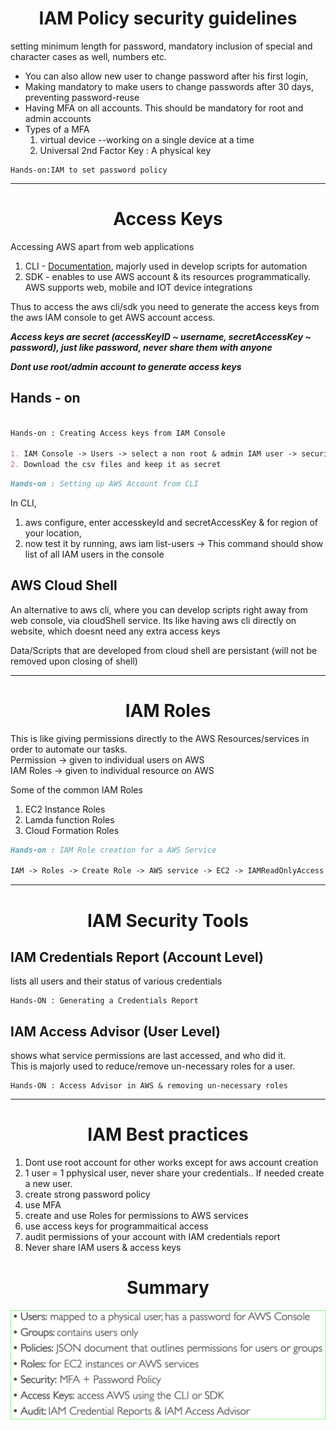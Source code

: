 # <center>IAM Policy security guidelines

setting minimum length for password, mandatory inclusion of special and character cases as well, numbers etc.

* You can also allow new user to change password after his first login,
* Making mandatory to make users to change passwords after 30 days, preventing password-reuse
* Having MFA on all accounts. This should be mandatory for root and admin accounts
* Types of a MFA
  1. virtual device --working on a single device at a time
  2. Universal 2nd Factor Key : A physical key

```
Hands-on:IAM to set password policy
```
---
# <center>Access Keys

Accessing AWS apart from web applications

1. CLI - [Documentation](https://github.com/aws/aws-cli), majorly used in develop scripts for automation
2. SDK - enables to use AWS account & its resources programmatically. AWS supports web, mobile and IOT device integrations

Thus to access the aws cli/sdk you need to generate the access keys from the aws IAM console to get AWS account access.<br>

***Access keys are secret (accessKeyID ~ username, secretAccessKey ~ password), just like password, never share them with anyone***

***Dont use root/admin account to generate access keys***

## Hands - on

```markdown

Hands-on : Creating Access keys from IAM Console

1. IAM Console -> Users -> select a non root & admin IAM user -> security credentials -> create access keys
2. Download the csv files and keep it as secret
```

```markdown
Hands-on : Setting up AWS Account from CLI
```

In CLI,

1. aws configure, enter accesskeyId and secretAccessKey & for region of your location, 
2. now test it by running, aws iam list-users -> This command should show list of all IAM users in the console

## AWS Cloud Shell

An alternative to aws cli, where you can develop scripts right away from web console, via cloudShell service. Its like having aws cli directly on website, which doesnt need any extra access keys 

Data/Scripts that are developed from cloud shell are persistant (will not be removed upon closing of shell)

---

# <center>IAM Roles

This is like giving permissions directly to the AWS Resources/services in order to automate our tasks. <br>
Permission -> given to individual users on AWS <br>
IAM Roles -> given to individual resource on AWS

Some of the common IAM Roles

1. EC2 Instance Roles
2. Lamda function Roles
3. Cloud Formation Roles

```markdown
Hands-on : IAM Role creation for a AWS Service

IAM -> Roles -> Create Role -> AWS service -> EC2 -> IAMReadOnlyAccess -> Next -> Give a new Role name -> submit
```

---

# <center>IAM Security Tools

## IAM Credentials Report (Account Level)

lists all users and their status of various credentials

```
Hands-ON : Generating a Credentials Report
```

## IAM Access Advisor (User Level)

shows what service permissions are last accessed, and who did it. <br>
This is majorly used to reduce/remove un-necessary roles for a user.<br>

```
Hands-ON : Access Advisor in AWS & removing un-necessary roles
```

---

# <center>IAM Best practices

1. Dont use root account for other works except for aws account creation
2. 1 user = 1 pphysical user, never share your credentials.. If needed create a new user.
3. create strong password policy
4. use MFA
5. create and use Roles for permissions to AWS services
6. use access keys for  programmaitical access
7. audit permissions of your account with IAM credentials report
8. Never share IAM users & access keys

# <center>Summary

![](images/2023-01-13-21-22-46.png)